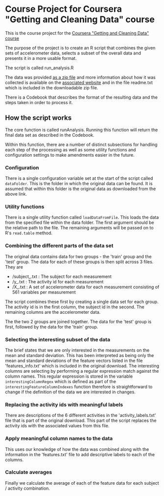 Course Project for Coursera "Getting and Cleaning Data" course
==============================================================

This is the course project for the [Coursera "Getting and Cleaning Data" course](https://class.coursera.org/getdata-008)

The purpose of the project is to create an R script that combines the given sets of accelerometer data, selects a subset of the overall data and presents it in a more usable format.

The script is called run_analysis.R

The data was provided [as a zip file](https://d396qusza40orc.cloudfront.net/getdata%2Fprojectfiles%2FUCI%20HAR%20Dataset.zip) and more information about how it was collected is available on the [associated website](http://archive.ics.uci.edu/ml/datasets/Human+Activity+Recognition+Using+Smartphones) and in the file readme.txt which is included in the downloadable zip file.

There is a Codebook that describes the format of the resulting data and the steps taken in order to process it.

How the script works
--------------------

The core function is called runAnalysis. Running this function will return the final data set as described in the Codebook.

Within this function, there are a number of distinct subsections for handling each step of the processing as well as some utility functions and configuration settings to make amendments easier in the future.

### Configuration

There is a single configuration variable set at the start of the script called `dataFolder`. This is the folder in which the original data can be found. It is assumed that within this folder is the original data as downloaded from the above link.

### Utility functions

There is a single utility function called `loadDataFromFile`. This loads the data from the specified file within the data folder. The first argument should be the relative path to the file. The remaining arguments will be passed on to R's `read.table` method.

### Combining the different parts of the data set

The original data contains data for two groups - the 'train' group and the 'test' group. The data for each of these groups is then split across 3 files. They are

- <group>/subject_<group>.txt : The subject for each measurement
- <group>/y_<group>.txt       : The activity id for each measurement
- <group>/X_<group>.txt       : A set of accelerometer data for each measurement consisting of 561 variables per measurement

The script combines these first by creating a single data set for each group. The activity id is in the first column, the subject id in the second. The remaining columns are the accelerometer data.

The the two 2 groups are joined together. The data for the 'test' group is first, followed by the data for the 'train' group.

### Selecting the interesting subset of the data

The brief states that we are only interested in the measurements on the mean and standard deviation. This has been interpreted as being only the mean and standard deviations of the feature vectors listed in the file 'features_info.txt' which is included in the original download. The interesting columns are selecting by performing a regular expression match against the column names. This regular expression is stored in the variable `interestingColumnRegex` which is defined as part of the `interestingFeatureColumnIndexes` function therefore is straightforward to change if the definition of the data we are interested in changes.

### Replacing the activity ids with meaningful labels

There are descriptions of the 6 different activities in the 'activity_labels.txt' file that is part of the original download. This part of the script replaces the activity ids with the associated values from this file.

### Apply meaningful column names to the data

This uses our knowledge of how the data was combined along with the information in the 'features.txt' file to add descriptive labels to each of the columns.

### Calculate averages

Finally we calculate the average of each of the feature data for each subject / activity combination.

